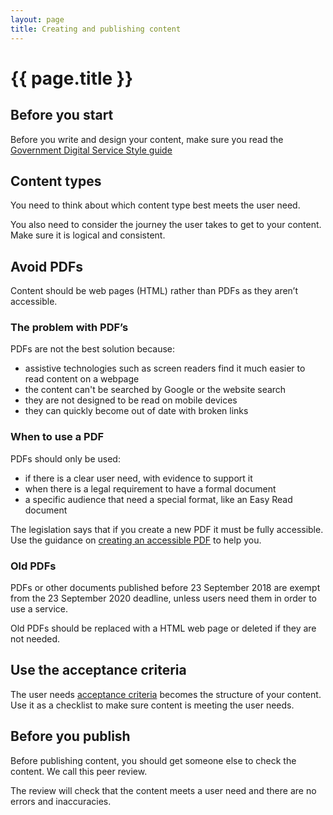 ```yaml
---
layout: page
title: Creating and publishing content
---
```


# {{ page.title }}

## Before you start

Before you write and design your content, make sure you read the [Government Digital Service Style guide](https://www.gov.uk/guidance/style-guide/a-to-z-of-gov-uk-style)

## Content types

You need to think about which content type best meets the user need.

You also need to consider the journey the user takes to get to your content. Make sure it is logical and consistent.

## Avoid PDFs

Content should be web pages (HTML) rather than PDFs as they aren’t accessible. 

### The problem with PDF’s 

PDFs are not the best solution because:  

- assistive technologies such as screen readers find it much easier to read content on a webpage
- the content can't be searched by Google or the website search 
- they are not designed to be read on mobile devices 
- they can quickly become out of date with broken links 

### When to use a PDF

PDFs should only be used:  

- if there is a clear user need, with evidence to support it 
- when there is a legal requirement to have a formal document  
- a specific audience that need a special format, like an Easy Read document 

The legislation says that if you create a new PDF it must be fully accessible. Use the guidance on [creating an accessible PDF](/essex-county-council-digital-manual/Accessibility/Creating-an-accessible-PDF) to help you. 

### Old PDFs 

 
PDFs or other documents published before 23 September 2018 are exempt from the 23 September 2020 deadline, unless users need them in order to use a service. 

Old PDFs should be replaced with a HTML web page or deleted if they are not needed. 

## Use the acceptance criteria

The user needs [acceptance criteria](https://www.gov.uk/service-manual/agile-delivery/writing-user-stories) becomes the structure of your content. Use it as a checklist to make sure content is meeting the user needs.

## Before you publish

Before publishing content, you should get someone else to check the content. We call this peer review.

The review will check that the content meets a user need and there are no errors and inaccuracies.
